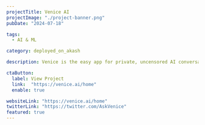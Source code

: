 ```yaml
---
projectTitle: Venice AI
projectImage: "./project-banner.png"
pubDate: "2024-07-18"

tags:
  - AI & ML

category: deployed_on_akash

description: Venice is the easy app for private, uncensored AI conversations and image generation. Try for free with no log-in needed.

ctaButton:
  label: View Project
  link:  "https://venice.ai/home"
  enable: true

websiteLink: "https://venice.ai/home"
twitterLink: "https://twitter.com/AskVenice"
featured: true
---
```

